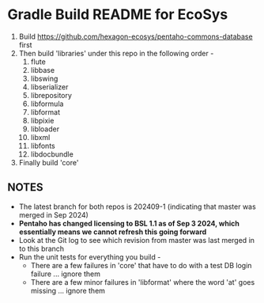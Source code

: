 # Gradle Build README for EcoSys #

1. Build https://github.com/hexagon-ecosys/pentaho-commons-database first
2. Then build 'libraries' under this repo in the following order -
   1. flute
   2. libbase
   3. libswing
   4. libserializer
   5. librepository
   6. libformula
   7. libformat
   8. libpixie
   9. libloader
   10. libxml
   11. libfonts
   12. libdocbundle
3. Finally build 'core'

## NOTES ##
* The latest branch for both repos is 202409-1 (indicating that master was merged in Sep 2024)
* **Pentaho has changed licensing to BSL 1.1 as of Sep 3 2024, which essentially means we cannot refresh this going forward**
* Look at the Git log to see which revision from master was last merged in to this branch
* Run the unit tests for everything you build -
  * There are a few failures in 'core' that have to do with a test DB login failure ... ignore them
  * There are a few minor failures in 'libformat' where the word 'at' goes missing ... ignore them
